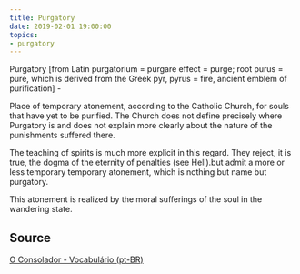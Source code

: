 ```yaml
---
title: Purgatory
date: 2019-02-01 19:00:00
topics:
- purgatory 
---
```


Purgatory [from Latin purgatorium = purgare effect = purge; root purus = pure,
which is derived from the Greek pyr, pyrus = fire, ancient emblem of
purification] - 

Place of temporary atonement, according to the Catholic Church, for souls that
have yet to be purified. The Church does not define precisely where Purgatory
is and does not explain more clearly about the nature of the punishments
suffered there. 

The teaching of spirits is much more explicit in this regard. They reject, it
is true, the dogma of the eternity of penalties (see Hell).but admit a more or
less temporary temporary atonement, which is nothing but name but purgatory. 

This atonement is realized by the moral sufferings of the soul in the wandering
state.

## Source
[O Consolador - Vocabulário (pt-BR)](http://www.oconsolador.com.br/linkfixo/vocabulario/principal.html)
